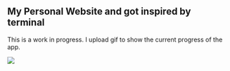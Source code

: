 ## My Personal Website and got inspired by terminal

This is a work in progress. I upload gif to show the current progress of the app.

![](https://imgur.com/a/0dFGdaj)
